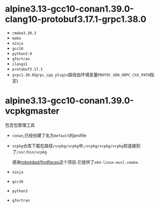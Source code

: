 # alpine3.13-gcc10-conan1.39.0-clang10-protobuf3.17.1-grpc1.38.0

+ `cmake3.20.3`
+ `make`
+ `ninja`
+ `gcc10`
+ `python3.9`
+ `gfortran`
+ `clang11`
+ `protobuf3.17.1`
+ `grpc1.38.0`(`grpc_cpp_plugin`路径由环境变量`PROTOC_GEN_GRPC_CXX_PATH`指定)

# alpine3.13-gcc10-conan1.39.0-vcpkgmaster

包含包管理工具

+ `conan`,已经创建了名为`default`的profile


+ `vcpkg`仓库下载在路径`/vcpkg/vcpkg`中,`/vcpkg/vcpkg/vcpkg`软连接到了`/usr/bin/vcpkg`

    感谢[robotdad/findfaces](https://github.com/robotdad/findfaces/tree/original)这个项目.它提供了`x64-linux-musl.cmake`.

+ `ninja`
+ `gcc10`
+ `python3`
+ `gfortran`